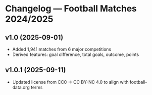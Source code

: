 # Changelog — Football Matches 2024/2025

## v1.0 (2025-09-01)
- Added 1,941 matches from 6 major competitions
- Derived features: goal difference, total goals, outcome, points

## v1.0.1 (2025-09-11)
- Updated license from CC0 → CC BY-NC 4.0 to align with football-data.org terms
